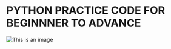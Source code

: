 # PYTHON PRACTICE CODE FOR BEGINNNER TO ADVANCE
![This is an image](https://e7.pngegg.com/pngimages/593/15/png-clipart-python-others-text-logo-thumbnail.png)
